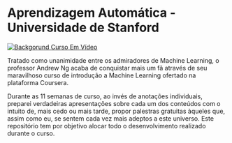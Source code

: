 # Aprendizagem Automática - Universidade de Stanford

<a href="Coursera" target="_blank"><img src="http://68.media.tumblr.com/92a71d62ace9940f8ddd540400444fc4/tumblr_inline_mppo32jFBC1qz4rgp.png" border="0" alt="Backgorund Curso Em Vídeo"></a>

Tratado como unanimidade entre os admiradores de Machine Learning, o professor Andrew Ng acaba de conquistar mais um fã através de seu
maravilhoso curso de introdução a Machine Learning ofertado na plataforma Coursera.

Durante as 11 semanas de curso, ao invés de anotações individuais, preparei verdadeiras apresentações sobre cada um dos conteúdos com
o intuito de, mais cedo ou mais tarde, propor palestras gratuitas àqueles que, assim como eu, se sentem cada vez mais adeptos a este
universo. Este repositório tem por objetivo alocar todo o desenvolvimento realizado durante o curso.


